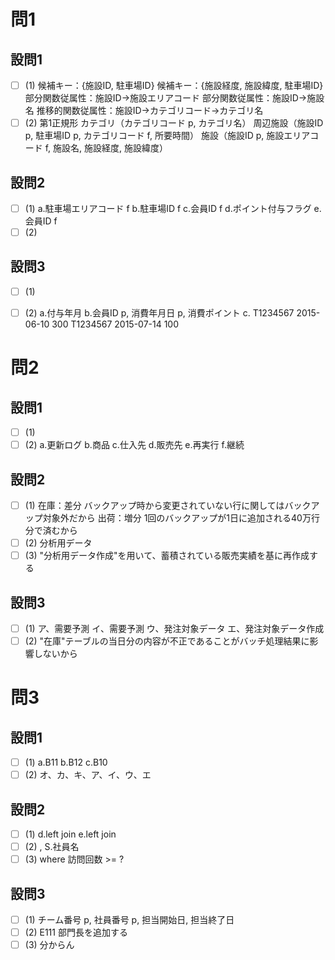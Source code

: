 # 問1

## 設問1

- [ ] (1)
候補キー：{施設ID, 駐車場ID}
候補キー：{施設経度, 施設緯度, 駐車場ID}
部分関数従属性：施設ID→施設エリアコード
部分関数従属性：施設ID→施設名
推移的関数従属性：施設ID→カテゴリコード→カテゴリ名
- [ ] (2)
第1正規形
カテゴリ（カテゴリコード p, カテゴリ名）
周辺施設（施設ID p, 駐車場ID p, カテゴリコード f, 所要時間）
施設（施設ID p, 施設エリアコード f, 施設名, 施設経度, 施設緯度）

## 設問2

- [ ] (1)
a.駐車場エリアコード f
b.駐車場ID f
c.会員ID f
d.ポイント付与フラグ
e.会員ID f
- [ ] (2)

## 設問3

- [ ] (1)

- [ ] (2)
a.付与年月
b.会員ID p, 消費年月日 p, 消費ポイント
c.
T1234567 2015-06-10 300
T1234567 2015-07-14 100

# 問2

## 設問1

- [ ] (1)
- [ ] (2)
a.更新ログ
b.商品
c.仕入先
d.販売先
e.再実行
f.継続

## 設問2

- [ ] (1)
在庫：差分
バックアップ時から変更されていない行に関してはバックアップ対象外だから
出荷：増分
1回のバックアップが1日に追加される40万行分で済むから
- [ ] (2)
分析用データ
- [ ] (3)
"分析用データ作成"を用いて、蓄積されている販売実績を基に再作成する

## 設問3

- [ ] (1)
ア、需要予測
イ、需要予測
ウ、発注対象データ
エ、発注対象データ作成
- [ ] (2)
"在庫"テーブルの当日分の内容が不正であることがバッチ処理結果に影響しないから

# 問3

## 設問1

- [ ] (1)
a.B11
b.B12
c.B10
- [ ] (2)
オ、カ、キ、ア、イ、ウ、エ

## 設問2

- [ ] (1)
d.left join
e.left join
- [ ] (2)
, S.社員名
- [ ] (3)
where 訪問回数 >= ?

## 設問3

- [ ] (1)
チーム番号 p, 社員番号 p, 担当開始日, 担当終了日
- [ ] (2)
E111
部門長を追加する
- [ ] (3)
分からん